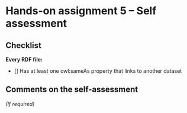 # Hands-on assignment 5 – Self assessment

## Checklist

**Every RDF file:**

- [] Has at least one owl:sameAs property that links to another dataset

## Comments on the self-assessment
_(If required)_
